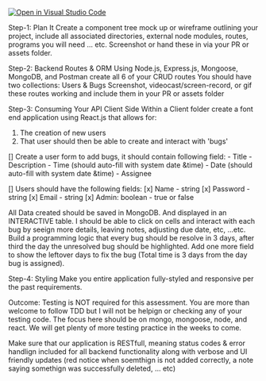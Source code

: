 [![Open in Visual Studio Code](https://classroom.github.com/assets/open-in-vscode-f059dc9a6f8d3a56e377f745f24479a46679e63a5d9fe6f495e02850cd0d8118.svg)](https://classroom.github.com/online_ide?assignment_repo_id=6622633&assignment_repo_type=AssignmentRepo)

Step-1: Plan It
Create a component tree mock up or wireframe outlining your project, include all associated 
directories, external node modules, routes, programs you will need ... etc. Screenshot or hand these 
in via your PR or assets folder.

Step-2: Backend Routes & ORM
Using Node.js, Express.js, Mongoose, MongoDB, and Postman create all 6 of your CRUD routes
You should have two collections: Users & Bugs
Screenshot, videocast/screen-record, or gif these routes working and include them in your PR or assets folder

Step-3: Consuming Your API Client Side
Within a Client folder create a font end application using React.js that allows for:
1) The creation of new users
2) That user should then be able to create and interact with 'bugs'

[] Create a user form to add bugs, it should contain following field:
           - Title
           - Description
           - Time (should auto-fill with system date &time)
           - Date (should auto-fill with system date &time)
           - Assignee

[] Users should have the following fields:
           [x] Name - string
           [x] Password - string
           [x] Email - string
           [x] Admin: boolean - true or false

All Data created should be saved in MongoDB. And displayed in an INTERACTIVE table. I should be able to click on cells and interact with each bug
by seeign more details, leaving notes, adjusting due date, etc, ...etc.
Build a programming logic that every bug should be resolve in 3 days, after third the day the unresolved bug should be highlighted.
Add one more field to show the leftover days to fix the bug (Total time is 3 days from the day bug is assigned).

Step-4: Styling
Make you entire application fully-styled and responsive per the past requirements.

Outcome:
Testing is NOT required for this assessment. You are more than welcome to follow TDD but I will not be helpign or
checking any of your testing code. The focus here should be on mongo, mongoose, node, and react. We will get plenty of more testing practice in the weeks to come.

Make sure that our application is RESTfull, meaning status codes & error handlign included for all
backend functionality along with verbose and UI friendly updates (red notice when soemthign is
not added correctly, a note saying somethign was successfully deleted, ... etc)